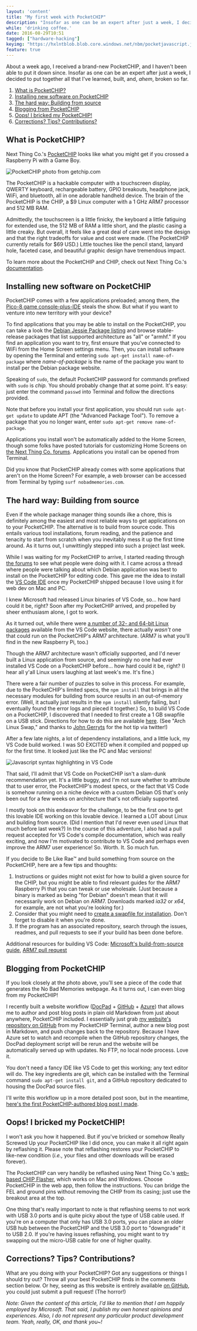 ```yaml
---
layout: 'content'
title: "My first week with PocketCHIP"
description: "Insofar as one can be an expert after just a week, I decided to start putting together a guide to all things PocketCHIP to share all I've learned, built, and, ahem, broken from time to time."
while: 'drinking coffee.'
date: 2016-08-29T10:51
tagged: ["hardware-hacking"]
keyimg: "https://hxlntblob.blob.core.windows.net/nbm/pocketjavascript.jpg"
feature: true
---
```


About a week ago, I received a brand-new PocketCHIP, and I haven't been able to put it down since. Insofar as one can be an expert after just a week, I decided to put together all that I've learned, built, and, *ahem*, broken so far.

1. [What is PocketCHIP?](#what-is-pocketchip-)
2. [Installing new software on PocketCHIP](#installing-new-software-on-pocketchip)
3. [The hard way: Building from source](#the-hard-way-building-from-source)
4. [Blogging from PocketCHIP](#blogging-from-pocketchip)
5. [Oops! I bricked my PocketCHIP!](#oops-i-bricked-my-pocketchip-)
6. [Corrections? Tips? Contributions?](#corrections-tips-contributions-) 

## What is PocketCHIP?

Next Thing Co.'s [PocketCHIP](https://getchip.com/pages/pocketchip]) looks like what you might get if you crossed a Raspberry Pi with a Game Boy. 

![PocketCHIP photo from getchip.com](https://hxlntblob.blob.core.windows.net/nbm/pocket.jpg)

The PocketCHIP is a hackable computer with a touchscreen display, QWERTY keyboard, rechargeable battery, GPIO breakouts, headphone jack, WiFi, and bluetooth, all in one adorable handheld device. The brain of the PocketCHIP is the CHIP, a $9 Linux computer with a 1 GHz ARM7 processor and 512 MB RAM. 

Admittedly, the touchscreen is a little finicky, the keyboard a little fatiguing for extended use, the 512 MB of RAM a little short, and the plastic casing a little creaky. But overall, it feels like a great deal of care went into the design and that the right tradeoffs for value and cost were made. (The PocketCHIP currently retails for $69 USD.) Little touches like the pencil stand, lanyard hole, faceted case, and beautiful graphic design have tremendous impact.

To learn more about the PocketCHIP and CHIP, check out Next Thing Co.'s [documentation](http://docs.getchip.com/).

## Installing new software on PocketCHIP

PocketCHIP comes with a few applications preloaded; among them, the [Pico-8 game console-plus-IDE](http://www.lexaloffle.com/pico-8.php) steals the show. But what if you want to venture into new territory with your device?

To find applications that you may be able to install on the PocketCHIP, you can take a look the [Debian Jessie Package listing](https://packages.debian.org/jessie/) and browse stable-release packages that list supported architecture as "all" or "armhf." If you find an application you want to try, first ensure that you've connected to WiFi from the Home Screen settings menu. Then, you can install software by opening the Terminal and entering `sudo apt-get install name-of-package` where *name-of-package* is the name of the package you want to install per the Debian package website. 

Speaking of `sudo`, the default PocketCHIP password for commands prefixed with `sudo` is *chip.* You should probably change that at some point. It's easy: just enter the command `passwd` into Terminal and follow the directions provided.

Note that before you install your first application, you should run `sudo apt-get update` to update APT (the "Advanced Package Tool"). To remove a package that you no longer want, enter `sudo apt-get remove name-of-package`.

Applications you install won't be automatically added to the Home Screen, though some folks have posted tutorials for customizing Home Screens on [the Next Thing Co. forums](https://bbs.nextthing.co/). Applications you install can be opened from Terminal. 

Did you know that PocketCHIP already comes with some applications that aren't on the Home Screen? For example, a web browser can be accessed from Terminal by typing `surf nobadmemories.com`.

## The hard way: Building from source

Even if the whole package manager thing sounds ilke a chore, this is definitely among the easiest and most reliable ways to get applications on to your PocketCHIP. The alternative is to build from source code. This entails various tool installations, forum reading, and the patience and tenacity to start from scratch when you inevitably mess it up the first time around. As it turns out, I unwittingly stepped into such a project last week.

While I was waiting for my PocketCHIP to arrive, I started reading through [the forums](http://bbs.nextthing.co) to see what people were doing with it. I came across a thread where people were talking about which Debian application was best to install on the PocketCHIP for editing code. This gave me the idea to install the [VS Code IDE](http://code.visualstudio.com) once my PocketCHIP shipped because I love using it for web dev on Mac and PC. 

I knew Microsoft had released Linux binaries of VS Code, so... how hard could it be, right? Soon after my PocketCHIP arrived, and propelled by sheer enthusiasm alone, I got to work. 

As it turned out, while there were [a number of 32- and 64-bit Linux packages](https://code.visualstudio.com/#alt-downloads) available from the VS Code website, there actually *wasn't* one that could run on the PocketCHIP's ARM7 architecture. (ARM7 is what you'll find in the new Raspberry Pi, too.) 

Though the ARM7 architecture wasn't officially supported, and I'd never built a Linux application from source, and seemingly no one had ever installed VS Code on a PocketCHIP before... how hard could it be, right? (I hear all y'all Linux users laughing at last week's me. It's fine.)

There were a fair number of puzzles to solve in this process. For example, due to the PocketCHIP's limited specs, the `npm install` that brings in all the necessary modules for building from source results in an out-of-memory error. (Well, it actually just results in the `npm install` silently failing, but I eventually found the error logs and pieced it together.) So, to build VS Code on a PocketCHIP, I discovered that I needed to first create a 1 GB swapfile on a USB stick. Directions for how to do this are available [here](http://raspberrypimaker.com/adding-swap-to-the-raspberrypi/). (See "Arch Linux Swap," and thanks to [John Gerryts](https://twitter.com/phonikg) for the hot tip via twitter!) 

After a few late nights, a lot of dependency installations, and a little luck, my VS Code build worked. I was SO EXCITED when it compiled and popped up for the first time. It looked just like the PC and Mac versions! 

![Javascript syntax highlighting in VS Code](https://hxlntblob.blob.core.windows.net/nbm/pocketjavascript.jpg)

That said, I'll admit that VS Code on PocketCHIP isn't a slam-dunk recommendation yet. It's a little buggy, and I'm not sure whether to attribute that to user error, the PocketCHIP's modest specs, or the fact that VS Code is somehow running on a niche device with a custom Debian OS that's only been out for a few weeks on architecture that's not officially supported.

I mostly took on this endeavor for the challenge, to be the first one to get this lovable IDE working on this lovable device. I learned a LOT about Linux and building from source. (Did I mention that I'd never even *used* Linux that much before last week?) In the course of this adventure, I also had a pull request accepted for VS Code's compile documentation, which was really exciting, and now I'm motivated to contribute to VS Code and perhaps even improve the ARM7 user experience! So. Worth. It. So much fun.

If you decide to Be Like Rae&trade; and build something from source on the PocketCHIP, here are a few tips and thoughts:

1. Instructions or guides might not exist for how to build a given source for the CHIP, but you might be able to find relevant guides for the ARM7 Raspberry Pi that you can tweak or use wholesale. (Just because a binary is marked as being "for Debian" doesn't mean that it will necessarily work on Debian on ARM7. Downloads marked *ia32* or *x64*, for example, are not what you're looking for.)
2. Consider that you might need to [create a swapfile for installation](http://raspberrypimaker.com/adding-swap-to-the-raspberrypi/). Don't forget to disable it when you're done.
3. If the program has an associated repository, search through the issues, readmes, and pull requests to see if your build has been done before.

Additional resources for building VS Code: [Microsoft's build-from-source guide](https://github.com/Microsoft/vscode/wiki/How-to-Contribute#build-and-run-from-source), [ARM7 pull request](https://github.com/Microsoft/vscode/pull/10923)

## Blogging from PocketCHIP

If you look closely at the photo above, you'll see a piece of the code that generates the No Bad Memories webpage. As it turns out, I can even blog from my PocketCHIP! 

I recently built a website workflow ([DocPad](http://www.docpad.org) + [GitHub](http://www.github.com) + [Azure](http://azure.microsoft.com)) that allows me to author and post blog posts in plain old Markdown from just about anywhere, PocketCHIP included. I essentially just grab [my website's repository on GitHub](https://github.com/hxlnt/nobadmemories.com) from my PocketCHIP Terminal, author a new blog post in Markdown, and push changes back to the repository. Because I have Azure set to watch and recompile when the GitHub repository changes, the DocPad deployment script will be rerun and the website will be automatically served up with updates. No FTP, no local node process. Love it.

You don't need a fancy IDE like VS Code to get this working; any text editor will do. The key ingredients are git, which can be installed with the Terminal command `sudo apt-get install git`, and a GitHub repository dedicated to housing the DocPad source files.

I'll write this workflow up in a more detailed post soon, but in the meantime, [here's the first PocketCHIP-authored blog post I made](http://nobadmemories.com/blog/2016/08/whaaa-blogging-from-my-pocketchip).

## Oops! I bricked my PocketCHIP!

I won't ask you how it happened. But if you've bricked or somehow Really Screwed Up your PocketCHIP like I did once, you can make it all right again by reflashing it. Please note that reflashing restores your PocketCHIP to like-new condition (*i.e.,* your files and other downloads will be erased forever).

The PocketCHIP can very handily be reflashed using Next Thing Co.'s [web-based CHIP Flasher](http://flash.getchip.com/), which works on Mac and Windows. Choose PocketCHIP in the web app, then follow the instructions. You can bridge the FEL and ground pins without removing the CHIP from its casing; just use the breakout area at the top.

One thing that's really important to note is that reflashing seems to not work with USB 3.0 ports and is quite picky about the type of USB cable used. If you're on a computer that only has USB 3.0 ports, you can place an older USB hub between the PocketCHIP and the USB 3.0 port to "downgrade" it to USB 2.0. If you're having issues reflashing, you might want to try swapping out the micro-USB cable for one of higher quality.

## Corrections? Tips? Contributions?

What are you doing with your PocketCHIP? Got any suggestions or things I should try out? Throw all your best PocketCHIP finds in the comments section below. Or hey, seeing as this website is entirely available [on GitHub](https://github.com/hxlnt/nobadmemories.com/tree/master/src/render/posts), you could just submit a pull request! (The horror!)

*Note: Given the content of this article, I'd like to mention that I am happily employed by Microsoft. That said, I publish my own honest opinions and experiences. Also, I do not represent any particular product development team. Yeah, really, OK, and thank you~!*
